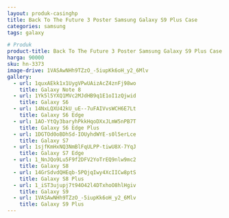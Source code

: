 ```yaml
---
layout: produk-casinghp
title: Back To The Future 3 Poster Samsung Galaxy S9 Plus Case
categories: samsung
tags: galaxy

# Produk
product-title: Back To The Future 3 Poster Samsung Galaxy S9 Plus Case
harga: 90000
sku: hn-3373
image-drive: 1VASAwNHh9TZzO_-5iupKk6oH_y2_6Mlv
gallery:
  - url: 1quxAEkk1x1UygVPwUAizAcZ4znFj98wo
    title: Galaxy Note 8
  - url: 1Yk5l5YXQ1MVc2MJdHB9q1E1oI1zQjwid
    title: Galaxy S6
  - url: 14NxLQXU42kU_uE--7uFAIVvsWCH6E7Lt
    title: Galaxy S6 Edge
  - url: 1AO-YtQy3baryhPkkHqoDXxJLmW5nPB7T
    title: Galaxy S6 Edge Plus
  - url: 1DGTOd0oBDhSd-IOUyhdWYE-s0l5erLce
    title: Galaxy S7
  - url: 1sjfKmHxNQ3NmBlFqULPP-tiwU8X-7YqJ
    title: Galaxy S7 Edge
  - url: 1_NnJQo9Lu5F9f2DFV2YoTrEQ9nlw9mc2
    title: Galaxy S8
  - url: 14GrSdvdQHEqb-5PQjqIwy4XcIICw8ptS
    title: Galaxy S8 Plus
  - url: 1_iST3ujupj7t94O42l4DTxhoO8hlHgiv
    title: Galaxy S9
  - url: 1VASAwNHh9TZzO_-5iupKk6oH_y2_6Mlv
    title: Galaxy S9 Plus
---
```

